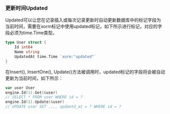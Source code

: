 ### 更新时间Updated

Updated可以让您在记录插入或每次记录更新时自动更新数据库中的标记字段为当前时间，需要在xorm标记中使用updated标记，如下所示进行标记，对应的字段必须为time.Time类型。

```Go
type User struct {
    Id int64
    Name string
    UpdatedAt time.Time `xorm:"updated"`
}
```

在Insert(), InsertOne(), Update()方法被调用时，updated标记的字段将会被自动更新为当前时间，如下所示：

```Go
var user User
engine.Id(1).Get(&user)
// SELECT * FROM user WHERE id = ?
engine.Id(1).Update(&user)
// UPDATE user SET ..., updaetd_at = ? WHERE id = ?
```
